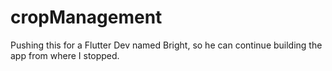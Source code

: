 # cropManagement
Pushing this for a Flutter Dev named Bright, so he can continue building the app from where I stopped.
